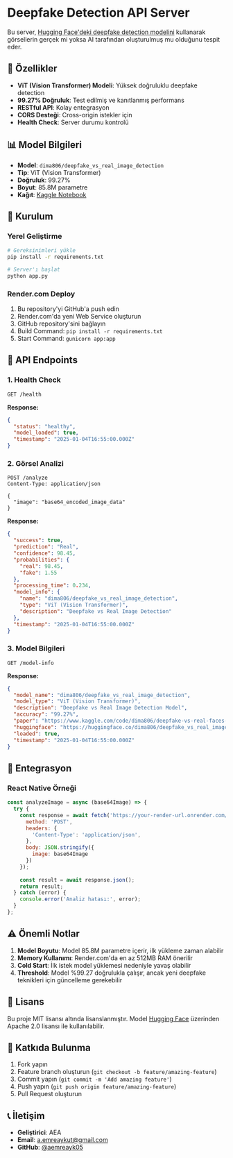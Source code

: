 # Deepfake Detection API Server

Bu server, [Hugging Face'deki deepfake detection modelini](https://huggingface.co/dima806/deepfake_vs_real_image_detection) kullanarak görsellerin gerçek mi yoksa AI tarafından oluşturulmuş mu olduğunu tespit eder.

## 🚀 Özellikler

- **ViT (Vision Transformer) Modeli**: Yüksek doğruluklu deepfake detection
- **99.27% Doğruluk**: Test edilmiş ve kanıtlanmış performans
- **RESTful API**: Kolay entegrasyon
- **CORS Desteği**: Cross-origin istekler için
- **Health Check**: Server durumu kontrolü

## 📊 Model Bilgileri

- **Model**: `dima806/deepfake_vs_real_image_detection`
- **Tip**: ViT (Vision Transformer)
- **Doğruluk**: 99.27%
- **Boyut**: 85.8M parametre
- **Kağıt**: [Kaggle Notebook](https://www.kaggle.com/code/dima806/deepfake-vs-real-faces-detection-vit)

## 🔧 Kurulum

### Yerel Geliştirme

```bash
# Gereksinimleri yükle
pip install -r requirements.txt

# Server'ı başlat
python app.py
```

### Render.com Deploy

1. Bu repository'yi GitHub'a push edin
2. Render.com'da yeni Web Service oluşturun
3. GitHub repository'sini bağlayın
4. Build Command: `pip install -r requirements.txt`
5. Start Command: `gunicorn app:app`

## 📡 API Endpoints

### 1. Health Check
```http
GET /health
```

**Response:**
```json
{
  "status": "healthy",
  "model_loaded": true,
  "timestamp": "2025-01-04T16:55:00.000Z"
}
```

### 2. Görsel Analizi
```http
POST /analyze
Content-Type: application/json

{
  "image": "base64_encoded_image_data"
}
```

**Response:**
```json
{
  "success": true,
  "prediction": "Real",
  "confidence": 98.45,
  "probabilities": {
    "real": 98.45,
    "fake": 1.55
  },
  "processing_time": 0.234,
  "model_info": {
    "name": "dima806/deepfake_vs_real_image_detection",
    "type": "ViT (Vision Transformer)",
    "description": "Deepfake vs Real Image Detection"
  },
  "timestamp": "2025-01-04T16:55:00.000Z"
}
```

### 3. Model Bilgileri
```http
GET /model-info
```

**Response:**
```json
{
  "model_name": "dima806/deepfake_vs_real_image_detection",
  "model_type": "ViT (Vision Transformer)",
  "description": "Deepfake vs Real Image Detection Model",
  "accuracy": "99.27%",
  "paper": "https://www.kaggle.com/code/dima806/deepfake-vs-real-faces-detection-vit",
  "huggingface": "https://huggingface.co/dima806/deepfake_vs_real_image_detection",
  "loaded": true,
  "timestamp": "2025-01-04T16:55:00.000Z"
}
```

## 🔗 Entegrasyon

### React Native Örneği

```javascript
const analyzeImage = async (base64Image) => {
  try {
    const response = await fetch('https://your-render-url.onrender.com/analyze', {
      method: 'POST',
      headers: {
        'Content-Type': 'application/json',
      },
      body: JSON.stringify({
        image: base64Image
      })
    });
    
    const result = await response.json();
    return result;
  } catch (error) {
    console.error('Analiz hatası:', error);
  }
};
```

## ⚠️ Önemli Notlar

1. **Model Boyutu**: Model 85.8M parametre içerir, ilk yükleme zaman alabilir
2. **Memory Kullanımı**: Render.com'da en az 512MB RAM önerilir
3. **Cold Start**: İlk istek model yüklemesi nedeniyle yavaş olabilir
4. **Threshold**: Model %99.27 doğrulukla çalışır, ancak yeni deepfake teknikleri için güncelleme gerekebilir

## 📝 Lisans

Bu proje MIT lisansı altında lisanslanmıştır. Model [Hugging Face](https://huggingface.co/dima806/deepfake_vs_real_image_detection) üzerinden Apache 2.0 lisansı ile kullanılabilir.

## 🤝 Katkıda Bulunma

1. Fork yapın
2. Feature branch oluşturun (`git checkout -b feature/amazing-feature`)
3. Commit yapın (`git commit -m 'Add amazing feature'`)
4. Push yapın (`git push origin feature/amazing-feature`)
5. Pull Request oluşturun

## 📞 İletişim

- **Geliştirici**: AEA
- **Email**: a.emreaykut@gmail.com
- **GitHub**: [@aemreayk05](https://github.com/aemreayk05) 